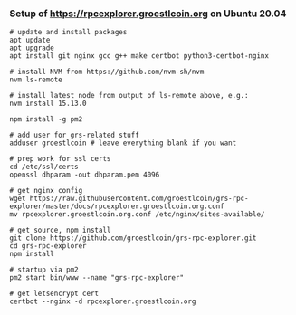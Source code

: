 ### Setup of https://rpcexplorer.groestlcoin.org on Ubuntu 20.04

    # update and install packages
    apt update
    apt upgrade
    apt install git nginx gcc g++ make certbot python3-certbot-nginx

    # install NVM from https://github.com/nvm-sh/nvm
    nvm ls-remote

    # install latest node from output of ls-remote above, e.g.:
    nvm install 15.13.0

    npm install -g pm2

    # add user for grs-related stuff
    adduser groestlcoin # leave everything blank if you want

    # prep work for ssl certs
    cd /etc/ssl/certs
    openssl dhparam -out dhparam.pem 4096

    # get nginx config
    wget https://raw.githubusercontent.com/groestlcoin/grs-rpc-explorer/master/docs/rpcexplorer.groestlcoin.org.conf
    mv rpcexplorer.groestlcoin.org.conf /etc/nginx/sites-available/

    # get source, npm install
    git clone https://github.com/groestlcoin/grs-rpc-explorer.git
    cd grs-rpc-explorer
    npm install

    # startup via pm2
    pm2 start bin/www --name "grs-rpc-explorer"

    # get letsencrypt cert
    certbot --nginx -d rpcexplorer.groestlcoin.org
